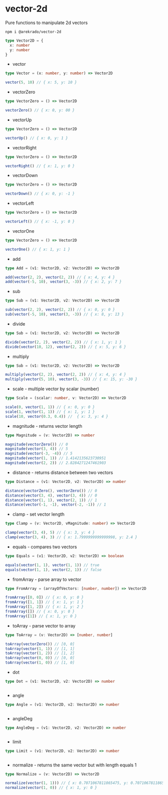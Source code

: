 # vector-2d

Pure functions to manipulate 2d vectors

```
npm i @arekrado/vector-2d
```

```ts
type Vector2D = {
  x: number
  y: number
}
```

- vector

```ts
type Vector = (x: number, y: number) => Vector2D
```

```js
vector(5, 10) // { x: 5, y: 10 }
```

- vectorZero

```ts
type VectorZero = () => Vector2D
```

```js
vectorZero() // { x: 0, y: 00 }
```

- vectorUp

```ts
type VectorZero = () => Vector2D
```

```js
vectorUp() // { x: 0, y: 1 }
```

- vectorRight

```ts
type VectorZero = () => Vector2D
```

```js
vectorRight() // { x: 1, y: 0 }
```

- vectorDown

```ts
type VectorZero = () => Vector2D
```

```js
vectorDown() // { x: 0, y: -1 }
```

- vectorLeft

```ts
type VectorZero = () => Vector2D
```

```js
vectorLeft() // { x: -1, y: 0 }
```

- vectorOne

```ts
type VectorZero = () => Vector2D
```

```js
vectorOne() // { x: 1, y: 1 }
```

- add

```ts
type Add = (v1: Vector2D, v2: Vector2D) => Vector2D
```

```js
add(vector(2, 2), vector(2, 2)) // { x: 4, y: 4 }
add(vector(-5, 10), vector(3, -3)) // { x: 2, y: 7 }
```

- sub

```ts
type Sub = (v1: Vector2D, v2: Vector2D) => Vector2D
```

```js
sub(vector(2, 2), vector(2, 2)) // { x: 0, y: 0 }
sub(vector(-5, 10), vector(3, -3)) // { x: 8, y: 13 }
```

- divide

```ts
type Sub = (v1: Vector2D, v2: Vector2D) => Vector2D
```

```js
divide(vector(2, 2), vector(2, 2)) // { x: 1, y: 1 }
divide(vector(10, 12), vector(2, 2)) // { x: 5, y: 6 }
```

- multiply

```ts
type Sub = (v1: Vector2D, v2: Vector2D) => Vector2D
```

```js
multiply(vector(2, 2), vector(2, 2)) // { x: 4, y: 4 }
multiply(vector(5, 10), vector(3, -3)) // { x: 15, y: -30 }
```

- scale - multiple vector by scalar (number)

```ts
type Scale = (scalar: number, v: Vector2D) => Vector2D
```

```js
scale(0, vector(1, 1)) // { x: 0, y: 0 }
scale(1, vector(1, 1)) // { x: 1, y: 1 }
scale(10, vector(0.3, 0.4)) //  { x: 3, y: 4 }
```

- magnitude - returns vector length

```ts
type Magnitude = (v: Vector2D) => number
```

```js
magnitude(vectorZero()) // 0
magnitude(vector(3, 4)) // 5
magnitude(vector(-3, -4)) // 5
magnitude(vector(1, 1)) // 1.4142135623730951
magnitude(vector(2, 2)) // 2.8284271247461903
```

- distance - returns distance between two vectors

```ts
type Distance = (v1: Vector2D, v2: Vector2D) => number
```

```js
distance(vectorZero(), vectorZero()) // 0
distance(vector(3, 4), vector(3, 4)) // 0
distance(vector(1, 1), vector(2, 1)) // 1
distance(vector(-1, -1), vector(-2, -1)) // 1
```

- clamp - set vector length

```ts
type Clamp = (v: Vector2D, vMagnitude: number) => Vector2D
```

```js
clamp(vector(3, 4), 5) // { x: 3, y: 4 }
clamp(vector(3, 4), 3) // { x: 1.7999999999999998, y: 2.4 }
```

- equals - compares two vectors

```ts
type Equals = (v1: Vector2D, v2: Vector2D) => boolean
```

```js
equals(vector(1, 1), vector(1, 1)) // true
equals(vector(1, 1), vector(2, 1)) // false
```

- fromArray - parse array to vector

```ts
type FromArray = (arrayOfVectors: [number, number]) => Vector2D
```

```js
fromArray([0, 0]) // { x: 0, y: 0 }
fromArray([1, 1]) // { x: 1, y: 1 }
fromArray([1, 2]) // { x: 1, y: 2 }
fromArray([]) // { x: 0, y: 0 }
fromArray([1]) // { x: 1, y: 0 }
```

- toArray - parse vector to array

```ts
type ToArray = (v: Vector2D) => [number, number]
```

```js
toArray(vectorZero()) // [0, 0]
toArray(vector(1, 1)) // [1, 1]
toArray(vector(1, 2)) // [1, 2]
toArray(vector(0, 0)) // [0, 0]
toArray(vector(1, 0)) // [1, 0]
```

- dot

```ts
type Dot = (v1: Vector2D, v2: Vector2D) => number
```

```js
```

- angle

```ts
type Angle = (v1: Vector2D, v2: Vector2D) => number
```

```js
```

- angleDeg

```ts
type AngleDeg = (v1: Vector2D, v2: Vector2D) => number
```

```js
```

- limit

```ts
type Limit = (v1: Vector2D, v2: Vector2D) => number
```

```js
```

- normalize - returns the same vector but with length equals 1

```ts
type Normalize = (v: Vector2D) => Vector2D
```

```js
normalize(vector(1, 1))) // { x: 0.7071067811865475, y: 0.7071067811865475 }
normalize(vector(1, 0)) // { x: 1, y: 0 }
```
